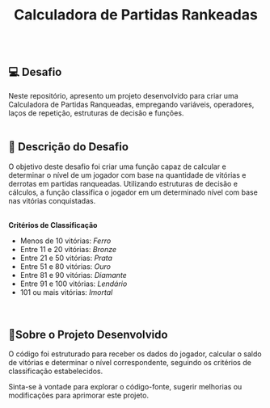 
<h1 align="center"> Calculadora de Partidas Rankeadas </h1>
<br/></br>

## 💻 Desafio
Neste repositório, apresento um projeto desenvolvido para criar uma Calculadora de Partidas Ranqueadas, empregando variáveis, operadores, laços de repetição, estruturas de decisão e funções.
<br><br>
## 📑 Descrição do Desafio
O objetivo deste desafio foi criar uma função capaz de calcular e determinar o nível de um jogador com base na quantidade de vitórias e derrotas em partidas ranqueadas. Utilizando estruturas de decisão e cálculos, a função classifica o jogador em um determinado nível com base nas vitórias conquistadas.
<br><br>

**Critérios de Classificação**
- Menos de 10 vitórias: *Ferro*<br>
- Entre 11 e 20 vitórias: *Bronze*<br>
- Entre 21 e 50 vitórias: *Prata*<br>
- Entre 51 e 80 vitórias: *Ouro*<br>
- Entre 81 e 90 vitórias: *Diamante*<br>
- Entre 91 e 100 vitórias: *Lendário*<br>
- 101 ou mais vitórias: *Imortal*<br>
<br><br>

## 📱Sobre o Projeto Desenvolvido

O código foi estruturado para receber os dados do jogador, calcular o saldo de vitórias e determinar o nível correspondente, seguindo os critérios de classificação estabelecidos.

Sinta-se à vontade para explorar o código-fonte, sugerir melhorias ou modificações para aprimorar este projeto.
